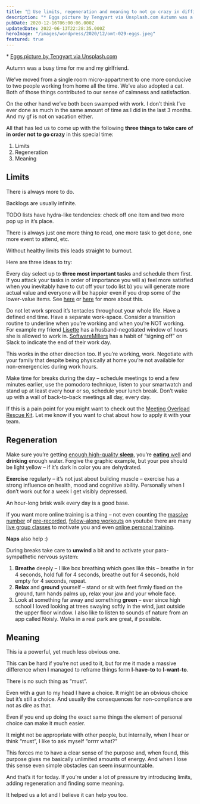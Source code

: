 ```yaml
---
title: "🍏 Use limits, regeneration and meaning to not go crazy in difficult times"
description: "* Eggs picture by Tengyart via Unsplash.com Autumn was a busy time for me and my girlfriend. We’ve moved from a single room micro-appartment to one more conducive to two people working from home al..."
pubDate: 2020-12-16T06:00:06.000Z
updatedDate: 2022-06-13T22:28:35.000Z
heroImage: "/images/wordpress/2020/12/omt-029-eggs.jpeg"
featured: true
---
```

\*
[Eggs picture by Tengyart via Unsplash.com](https://unsplash.com/@tengyart?ref=localhost)

Autumn was a busy time for me and my girlfriend.

We’ve moved from a single room micro-appartment to one
more conducive to two people working from home all the time.
We’ve also adopted a cat. Both of those things contributed
to our sense of calmness and satisfaction.

On the other hand we’ve both been swamped with work. I
don’t think I’ve ever done as much in the same
amount of time as I did in the last 3 months. And my gf is not
on vacation either.

All that has led us to come up with the following
**three things to take care of in order not to go crazy**
in this special time:

1. Limits
2. Regeneration
3. Meaning

## Limits

There is always more to do.

Backlogs are usually infinite.

TODO lists have hydra-like tendencies: check off one item and
two more pop up in it’s place.

There is always just one more thing to read, one more task to
get done, one more event to attend, etc.

Without healthy limits this leads straight to burnout.

Here are three ideas to try:

Every day select up to
**three most important tasks** and schedule them
first. If you attack your tasks in order of importance you will
a) feel more satisfied when you inevitably have to cut off your
todo list b) you will generate more actual value and everyone
will be happier even if you drop some of the lower-value items.
See
[here](https://produktywni.pl/en/?ref=localhost) or
[here](https://jdmeier.com/agile-results-on-a-page/?ref=localhost)
for more about this.

Do not let work spread it’s tentacles throughout your
whole life. Have a defined end time. Have a separate work-space.
Consider a transition routine to underline when you’re
working and when you’re NOT working. For example my friend
[Lisette](http://collaborationsuperpowers.com/?ref=localhost)
has a husband-negotiated window of hours she is allowed to work
in.
[SoftwareMillers](http://softwaremill.com/?ref=localhost)
has a habit of “signing off” on Slack to indicate
the end of their work day.

This works in the other direction too. If you’re working,
work. Negotiate with your family that despite being physically
at home you’re not available for non-emergencies during
work hours.

Make time for breaks during the day – schedule meetings to end a
few minutes earlier, use the pomodoro technique, listen to your
smartwatch and stand up at least every hour or so, schedule your
lunch break. Don’t wake up with a wall of back-to-back
meetings all day, every day.

If this is a pain point for you might want to check out the
[Meeting Overload Rescue Kit](http://pages.fluidcircle.net/mork?ref=localhost). Let me know if you want to chat about how to apply it with
your team.

## Regeneration

Make sure you’re getting
[enough high-quality **sleep**](https://www.youtube.com/watch?v=cteidxwSPSE&ref=localhost), you’re
[**eating** well](http://nutritionfacts.org/?ref=localhost)
and **drinking** enough water. Forgive the graphic
example, but your pee should be light yellow – if it’s
dark in color you are dehydrated.

**Exercise** regularly – it’s not just about
building muscle – exercise has a strong influence on health,
mood and cognitive ability. Personally when I don’t work
out for a week I get visibly depressed.

An hour-long brisk walk every day is a good base.

If you want more online training is a thing – not even counting
the
[massive](https://www.youtube.com/user/JDCav24?ref=localhost)
[number](https://www.youtube.com/user/CaliforniaStrength?ref=localhost)
of
[pre-recorded](https://www.youtube.com/user/yogawithadriene?ref=localhost),
[follow-along workouts](https://www.youtube.com/channel/UCciuZl2ydLCvN5txlLW0rIg?ref=localhost)
on youtube there are many
[live group classes](https://akademiawgr.pl/?ref=localhost)
to motivate you and even
[online personal training](https://www.facebook.com/fitpasterz).

**Naps** also help :)

During breaks take care to **unwind** a bit and to
activate your para-sympathetic nervous system:

1. **Breathe** deeply – I like box breathing which
   goes like this – breathe in for 4 seconds, hold full for 4
   seconds, breathe out for 4 seconds, hold empty for 4 seconds,
   repeat.
2. **Relax** and **ground** yourself –
   stand or sit with feet firmly fixed on the ground, turn hands
   palms up, relax your jaw and your whole face.
3. Look at something far away and something
   **green** – ever since high school I loved
   looking at trees swaying softly in the wind, just outside the
   upper floor window. I also like to listen to sounds of nature
   from an app called Noisly. Walks in a real park are great, if
   possible.

## Meaning

This ia a powerful, yet much less obvious one.

This can be hard if you’re not used to it, but for me it
made a massive difference when I managed to reframe things form
**I-have-to** to **I-want-to**.

There is no such thing as “must”.

Even with a gun to my head I have a choice. It might be an
obvious choice but it’s still a choice. And usually the
consequences for non-compliance are not as dire as that.

Even if you end up doing the exact same things the element of
personal choice can make it much easier.

It might not be appropriate with other people, but internally,
when I hear or think “must”, I like to ask myself
“orrrr what?”

This forces me to have a clear sense of the purpose and, when
found, this purpose gives me basically unlimited amounts of
energy. And when I lose this sense even simple obstacles can
seem insurmountable.

And that’s it for today. If you’re under a lot of
pressure try introducing limits, adding regeneration and finding
some meaning.

It helped us a lot and I believe it can help you too.